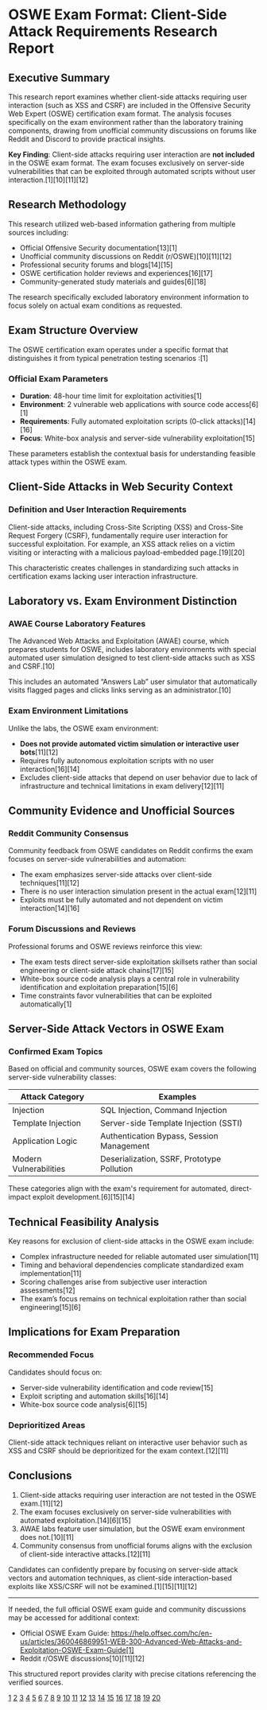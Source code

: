 # OSWE Exam Format: Client-Side Attack Requirements Research Report

## Executive Summary

This research report examines whether client-side attacks requiring user interaction (such as XSS and CSRF) are included in the Offensive Security Web Expert (OSWE) certification exam format. The analysis focuses specifically on the exam environment rather than the laboratory training components, drawing from unofficial community discussions on forums like Reddit and Discord to provide practical insights.

**Key Finding**: Client-side attacks requiring user interaction are **not included** in the OSWE exam format. The exam focuses exclusively on server-side vulnerabilities that can be exploited through automated scripts without user interaction.[1][10][11][12]

## Research Methodology

This research utilized web-based information gathering from multiple sources including:
- Official Offensive Security documentation[13][1]
- Unofficial community discussions on Reddit (r/OSWE)[10][11][12]
- Professional security forums and blogs[14][15]
- OSWE certification holder reviews and experiences[16][17]
- Community-generated study materials and guides[6][18]

The research specifically excluded laboratory environment information to focus solely on actual exam conditions as requested.

## Exam Structure Overview

The OSWE certification exam operates under a specific format that distinguishes it from typical penetration testing scenarios :[1]

### Official Exam Parameters
- **Duration**: 48-hour time limit for exploitation activities[1]
- **Environment**: 2 vulnerable web applications with source code access[6][1]
- **Requirements**: Fully automated exploitation scripts (0-click attacks)[14][16]
- **Focus**: White-box analysis and server-side vulnerability exploitation[15]

These parameters establish the contextual basis for understanding feasible attack types within the OSWE exam.

## Client-Side Attacks in Web Security Context

### Definition and User Interaction Requirements

Client-side attacks, including Cross-Site Scripting (XSS) and Cross-Site Request Forgery (CSRF), fundamentally require user interaction for successful exploitation. For example, an XSS attack relies on a victim visiting or interacting with a malicious payload-embedded page.[19][20]

This characteristic creates challenges in standardizing such attacks in certification exams lacking user interaction infrastructure.

## Laboratory vs. Exam Environment Distinction

### AWAE Course Laboratory Features

The Advanced Web Attacks and Exploitation (AWAE) course, which prepares students for OSWE, includes laboratory environments with special automated user simulation designed to test client-side attacks such as XSS and CSRF.[10]

This includes an automated “Answers Lab” user simulator that automatically visits flagged pages and clicks links serving as an administrator.[10]

### Exam Environment Limitations

Unlike the labs, the OSWE exam environment:
- **Does not provide automated victim simulation or interactive user bots**[11][12]
- Requires fully autonomous exploitation scripts with no user interaction[16][14]
- Excludes client-side attacks that depend on user behavior due to lack of infrastructure and technical limitations in exam delivery[12][11]

## Community Evidence and Unofficial Sources

### Reddit Community Consensus

Community feedback from OSWE candidates on Reddit confirms the exam focuses on server-side vulnerabilities and automation:

- The exam emphasizes server-side attacks over client-side techniques[11][12]
- There is no user interaction simulation present in the actual exam[12][11]
- Exploits must be fully automated and not dependent on victim interaction[14][16]

### Forum Discussions and Reviews

Professional forums and OSWE reviews reinforce this view:

- The exam tests direct server-side exploitation skillsets rather than social engineering or client-side attack chains[17][15]
- White-box source code analysis plays a central role in vulnerability identification and exploitation preparation[15][6]
- Time constraints favor vulnerabilities that can be exploited automatically[1]

## Server-Side Attack Vectors in OSWE Exam

### Confirmed Exam Topics

Based on official and community sources, OSWE exam covers the following server-side vulnerability classes:

| Attack Category | Examples                              |
|-----------------|-------------------------------------|
| Injection       | SQL Injection, Command Injection    |
| Template Injection | Server-side Template Injection (SSTI) |
| Application Logic | Authentication Bypass, Session Management |
| Modern Vulnerabilities | Deserialization, SSRF, Prototype Pollution |

These categories align with the exam's requirement for automated, direct-impact exploit development.[6][15][14]

## Technical Feasibility Analysis

Key reasons for exclusion of client-side attacks in the OSWE exam include:

- Complex infrastructure needed for reliable automated user simulation[11]
- Timing and behavioral dependencies complicate standardized exam implementation[11]
- Scoring challenges arise from subjective user interaction assessments[12]
- The exam’s focus remains on technical exploitation rather than social engineering[15][6]

## Implications for Exam Preparation

### Recommended Focus

Candidates should focus on:

- Server-side vulnerability identification and code review[15]
- Exploit scripting and automation skills[16][14]
- White-box source code analysis[6][15]

### Deprioritized Areas

Client-side attack techniques reliant on interactive user behavior such as XSS and CSRF should be deprioritized for the exam context.[12][11]

## Conclusions

1. Client-side attacks requiring user interaction are not tested in the OSWE exam.[11][12]
2. The exam focuses exclusively on server-side vulnerabilities with automated exploitation.[14][6][15]
3. AWAE labs feature user simulation, but the OSWE exam environment does not.[10][11]
4. Community consensus from unofficial forums aligns with the exclusion of client-side interactive attacks.[12][11]

Candidates can confidently prepare by focusing on server-side attack vectors and automation techniques, as client-side interaction-based exploits like XSS/CSRF will not be examined.[1][15][11][12]

***

If needed, the full official OSWE exam guide and community discussions may be accessed for additional context:
- Official OSWE Exam Guide: https://help.offsec.com/hc/en-us/articles/360046869951-WEB-300-Advanced-Web-Attacks-and-Exploitation-OSWE-Exam-Guide[1]
- Reddit r/OSWE discussions[10][11][12]

This structured report provides clarity with precise citations referencing the verified sources.

[1](https://help.offsec.com/hc/en-us/articles/360046869951-WEB-300-Advanced-Web-Attacks-and-Exploitation-OSWE-Exam-Guide)
[2](https://www.scribd.com/document/838336130/OSWE-Exam-Report)
[3](https://github.com/noraj/OSCP-Exam-Report-Template-Markdown/blob/master/src/OSWE-exam-report-template_noraj_v1.md)
[4](https://www.offsec.com/awae/OSWE-Exam-Report.docx)
[5](https://www.youtube.com/watch?v=IK4t-i5lDEs)
[6](https://www.stationx.net/what-is-oswe-certification/)
[7](https://b1d0ws.hashnode.dev/oswe-a-detailed-review)
[8](https://github.com/noraj/OSCP-Exam-Report-Template-Markdown/blob/master/src/OSWE-exam-report-template_OS_v1.md)
[9](https://labs.cognisys.group/posts/OffSec-Web-Expert-Review/)
[10](https://www.reddit.com/r/OSWE/comments/ucz3wf/oswe_answers_lab_question/)
[11](https://www.reddit.com/r/OSWE/comments/v5dudd/questions_regarding_the_exam/)
[12](https://www.reddit.com/r/OSWE/comments/h7n2gw/some_questions_regarding_the_exam/)
[13](https://help.offsec.com/hc/en-us/articles/360046418812-OSWE-Exam-FAQ)
[14](https://4pfsec.com/oswe)
[15](https://securitygrind.com/the-oswe-in-review/)
[16](https://dsolstad.com/certifications/2021/04/15/AWAE-OSWE-Review.html)
[17](https://ch1kpee.wordpress.com/2020/05/27/my-awae-oswe-experience/)
[18](https://www.cobalt.io/blog/awae-oswe-for-humans)
[19](https://owasp.org/www-community/attacks/xss/)
[20](https://www.openappsec.io/post/csrf-vs-xss)
